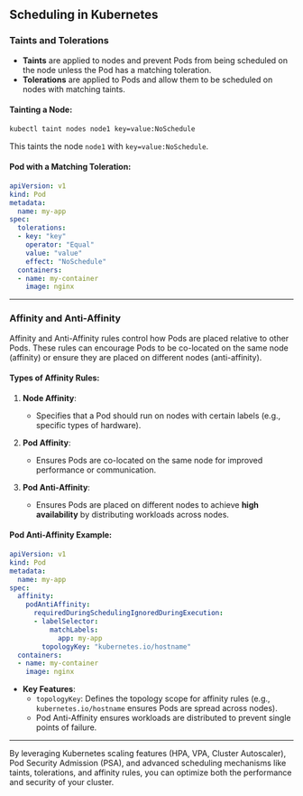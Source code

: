 ## Scheduling in Kubernetes

### **Taints and Tolerations**
- **Taints** are applied to nodes and prevent Pods from being scheduled on the node unless the Pod has a matching toleration.
- **Tolerations** are applied to Pods and allow them to be scheduled on nodes with matching taints.

#### **Tainting a Node**:
```bash
kubectl taint nodes node1 key=value:NoSchedule
```
This taints the node `node1` with `key=value:NoSchedule`.

#### **Pod with a Matching Toleration**:
```yaml
apiVersion: v1
kind: Pod
metadata:
  name: my-app
spec:
  tolerations:
  - key: "key"
    operator: "Equal"
    value: "value"
    effect: "NoSchedule"
  containers:
  - name: my-container
    image: nginx
```

---

### **Affinity and Anti-Affinity**
Affinity and Anti-Affinity rules control how Pods are placed relative to other Pods. These rules can encourage Pods to be co-located on the same node (affinity) or ensure they are placed on different nodes (anti-affinity).

#### **Types of Affinity Rules**:
1. **Node Affinity**:
   - Specifies that a Pod should run on nodes with certain labels (e.g., specific types of hardware).

2. **Pod Affinity**:
   - Ensures Pods are co-located on the same node for improved performance or communication.

3. **Pod Anti-Affinity**:
   - Ensures Pods are placed on different nodes to achieve **high availability** by distributing workloads across nodes.

#### **Pod Anti-Affinity Example**:
```yaml
apiVersion: v1
kind: Pod
metadata:
  name: my-app
spec:
  affinity:
    podAntiAffinity:
      requiredDuringSchedulingIgnoredDuringExecution:
      - labelSelector:
          matchLabels:
            app: my-app
        topologyKey: "kubernetes.io/hostname"
  containers:
  - name: my-container
    image: nginx
```

- **Key Features**:
  - `topologyKey`: Defines the topology scope for affinity rules (e.g., `kubernetes.io/hostname` ensures Pods are spread across nodes).
  - Pod Anti-Affinity ensures workloads are distributed to prevent single points of failure.

---

By leveraging Kubernetes scaling features (HPA, VPA, Cluster Autoscaler), Pod Security Admission (PSA), and advanced scheduling mechanisms like taints, tolerations, and affinity rules, you can optimize both the performance and security of your cluster.

